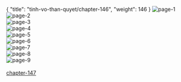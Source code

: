 { "title": "tinh-vo-than-quyet/chapter-146", "weight": 146 }
<img src="tinh-vo-than-quyet_0146_01-08d1e83444c7c80186a9789bb8d76be0.webp" alt="page-1" origin="http://1.bp.blogspot.com/-BjEXiDRUGxY/WwqZjHR6tcI/AAAAAAAAAPA/l1adNVgXygUqSOsCE79lb-vg7qy7KfUDACLcBGAs/s1600/1.jpg?imgmax=0"><br/>
<img src="tinh-vo-than-quyet_0146_02-364ae7e09ee373ca8269132e53ed7ac2.webp" alt="page-2" origin="http://1.bp.blogspot.com/-FMfuWoUY9ko/WwqZjEfaP8I/AAAAAAAAAO8/xCBZq51DW44g8LpDRqdsbngRQLY-BJSNgCLcBGAs/s1600/2.jpg?imgmax=0"><br/>
<img src="tinh-vo-than-quyet_0146_03-0cae891fbb1014c1f63484dc9da89b71.webp" alt="page-3" origin="http://1.bp.blogspot.com/-GfLpMlhNG6A/WwqZj4UtwLI/AAAAAAAAAPE/G0MoYrFJeUwynGv5Ze4GJMBRQ76JeFpSgCLcBGAs/s1600/3.jpg?imgmax=0"><br/>
<img src="tinh-vo-than-quyet_0146_04-149af17ddaf8b6dd5efe26c4ae1900c4.webp" alt="page-4" origin="http://1.bp.blogspot.com/-vA3CKV1B3zs/WwqZkDE2-WI/AAAAAAAAAPI/MY5nLqSRW3Qp-Gt1lC5m0FhHE4Xrm4kqACLcBGAs/s1600/4.jpg?imgmax=0"><br/>
<img src="tinh-vo-than-quyet_0146_05-521316038cb3d01020256abb1f068242.webp" alt="page-5" origin="http://1.bp.blogspot.com/-_BzwiWBEAp0/WwqZkkiWpKI/AAAAAAAAAPM/UJOs42J4zoE_seIzMIsnjTAIKUnX3pcZwCLcBGAs/s1600/5.jpg?imgmax=0"><br/>
<img src="tinh-vo-than-quyet_0146_06-289385f06bb6a50c579abe4a1ed877a5.webp" alt="page-6" origin="http://1.bp.blogspot.com/-nsl9D9mSCsY/WwqZlKx2YpI/AAAAAAAAAPQ/F-AMFhXQftQTftMQaKfZud9EyS0h2g9CgCLcBGAs/s1600/6.jpg?imgmax=0"><br/>
<img src="tinh-vo-than-quyet_0146_07-bee526190f10d60a37cb3e0dece8057d.webp" alt="page-7" origin="http://1.bp.blogspot.com/-FRwb_fYujio/WwqZlpHMV3I/AAAAAAAAAPU/QNKyNYjeLBU5jwjYoQ34SdKe0CyotcjfwCLcBGAs/s1600/7.jpg?imgmax=0"><br/>
<img src="tinh-vo-than-quyet_0146_08-59e3035ad38f12656619231dd93c51ca.webp" alt="page-8" origin="http://1.bp.blogspot.com/-zsnlLc8f1Lg/WwqZmHwagXI/AAAAAAAAAPY/2GEsgvh2qBAyGvxrOA6Az7rd095j9Z5vACLcBGAs/s1600/8.jpg?imgmax=0"><br/>
<img src="tinh-vo-than-quyet_0146_09-3d769cc220b270c0aeb9cd721412614c.webp" alt="page-9" origin="http://1.bp.blogspot.com/-NBqklLzNXEo/WwqZmo81nOI/AAAAAAAAAPc/_er9rKQZlq0U0gxlLC62_TYXhWK0pMj9gCLcBGAs/s1600/9.jpg?imgmax=0"><br/>
<br/><a class="nextchap" href="/tinh-vo-than-quyet/chapter-147">chapter-147</a>
